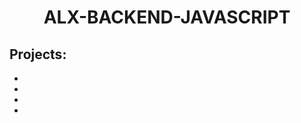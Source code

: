 <h1 align="center"><b>ALX-BACKEND-JAVASCRIPT</b></h1>

## Projects:

- **[]()**
- **[]()**
- **[]()**
- **[]()**
